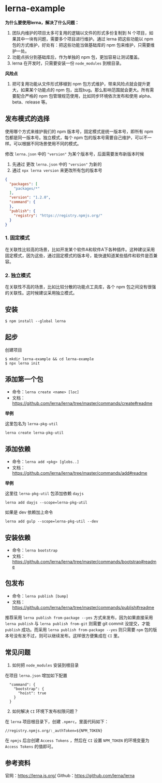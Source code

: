 # lerna-example

**为什么要使用lerna，解决了什么问题：**

1. 团队内维护的项目太多可复用的逻辑以文件的形式多份复制到 N 个项目，如果其中一块有问题，需要多个项目进行维护。通过 lerna 把这些功能以 npm 包的方式维护，好处有：把这些功能当做基础库的 npm 包来维护，只需要维护一处。
2. 功能点拆分到基础库后，作为单独的 npm 包，更加容易让测试覆盖。
3. lerna 在开发时，只需要安装一份 `node_modules` 到根目录。

**风险点**
1. 把可复用功能从文件形式移植到 npm 包方式维护，带来风险点就会提升更大，如果某个功能点的 npm 包，出现bug。那么影响范围就会更大。所有需要配合严格的 npm 包管理规范使用，比如同步环境依次发布和使用 alpha、beta、release 等。


## 发布模式的选择

使用哪个方式来维护我们的 npm 版本号，固定模式是统一版本号，即所有 npm 包都是同一版本号。独立模式，每个 npm 包的版本号需要自己维护，可以不一样。可以根据不同场景使用不同的模式。

修改 `lerna.json` 中的 `"version"` 为某个版本号，后面需要发布新版本时候
1. 先通过 更改 `lerna.json` 中的 `"version"` 为新的
2. 通过 `npx lerna version` 来更改所有包的版本号

```json
{
  "packages": [
    "packages/*"
  ],
  "version": "1.2.0",
  "command": {
  },
  "publish": {
    "registry": "https://registry.npmjs.org/"
  }
}
```

### 1. 固定模式

在关联性比较高的场景，比如开发某个软件A和软件A下各种插件。这种建议采用固定模式，因为这些，通过固定模式的版本号，能快速知道某些插件和软件是否兼容。

### 2. 独立模式

在关联性不高的场景，比如比较分散的功能点工具库，各个 npm 包之间没有很强的关联性。这时候建议采用独立模式。
## 安装

```shell
$ npm install --global lerna
```

## 起步

创建项目 

```shell
$ mkdir lerna-example && cd lerna-example
$ npx lerna init
```

## 添加第一个包

- 命令：`lerna create <name> [loc]`
- 文档： https://github.com/lerna/lerna/tree/master/commands/create#readme

**举例**

这里包名为 `lerna-pkg-util`

```
lerna create lerna-pkg-util
```

## 添加依赖

- 命令：`lerna add <pkg> [globs..]`
- 文档：https://github.com/lerna/lerna/tree/master/commands/add#readme

**举例**

这里往 `lerna-pkg-util` 包添加依赖 `dayjs`

```
lerna add dayjs --scope=lerna-pkg-util
```

如果是 dev 依赖加上命令

```
lerna add gulp --scope=lerna-pkg-util --dev
```

## 安装依赖

- 命令：`lerna bootstrap`
- 文档：https://github.com/lerna/lerna/tree/master/commands/bootstrap#readme

## 包发布

- 命令：`lerna publish [bump]`
- 文档：https://github.com/lerna/lerna/tree/master/commands/publish#readme

推荐采用 `lerna publish from-package --yes` 方式来发布，因为如果直接采用 `lerna publish` 与 `lerna publish from-git` 则需要 git commit 没提交，才能 `publish` 成功。而采用 `lerna publish from-package --yes` 则只需要 `npm` 包的版本号没有发不过，则可以继续发布。这样很方便集成在 `CI` 里。


## 常见问题

1. 如何把 `node_modules` 安装到根目录

在项目 `lerna.json` 增加如下配置
```
  "command": {
    "bootstrap": {
      "hoist": true
    }
  }
```

2. 如何解决 `CI` 环境下发布权限问题？

在 `lerna` 项目根目录下，创建 `.npmrc`，里面代码如下：

```
//registry.npmjs.org/:_authToken=${NPM_TOKEN}
```

在 `npmjs` 后台创建 `Access Tokens` ，然后在 `CI` 设置 `NPM_TOKEN` 的环境变量为 `Access Tokens` 的值即可。


## 参考资料

官网：https://lerna.js.org/
Github：https://github.com/lerna/lerna

